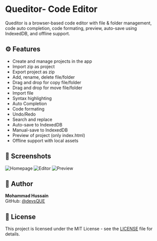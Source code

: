 # Queditor- Code Editor

Queditor is a browser-based code editor with file & folder management, code auto completion, code formating, preview, auto-save using IndexedDB, and offline support.

## ⚙️ Features
- Create and manage projects in the app
- Import zip as project
- Export project as zip
- Add, rename, delete file/folder
- Drag and drop for copy file/folder
- Drag and drop for move file/folder
- Import file
- Syntax highlighting
- Auto Completion
- Code formating
- Undo/Redo
- Search and replace
- Auto-save to IndexedDB
- Manual-save to IndexedDB
- Preview of project (only index.html)
- Offline support with local assets

## 📸 Screenshots
![Homepage](assets/screenshots/homepage.png)
![Editor](assets/screenshots/editor.png)
![Preview](assets/screenshots/preview.png)

## 👤 Author
**Mohammad Hussain**  
GitHub: [@devsQUE](https://github.com/devsQUE)

## 📜 License
This project is licensed under the MIT License - see the [LICENSE](LICENSE) file for details.
